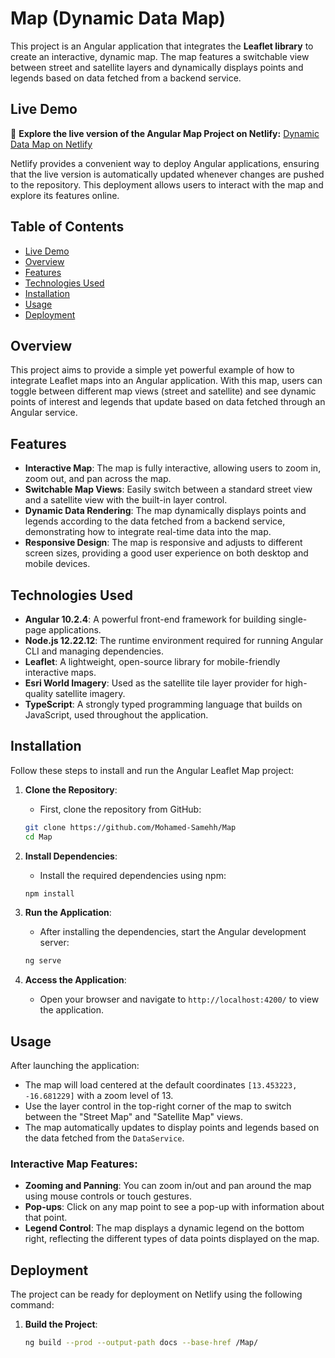 # Map (Dynamic Data Map)

This project is an Angular application that integrates the **Leaflet library** to create an interactive, dynamic map. The map features a switchable view between street and satellite layers and dynamically displays points and legends based on data fetched from a backend service.

## Live Demo

🚀 **Explore the live version of the Angular Map Project on Netlify:** [Dynamic Data Map on Netlify](https://data-mapp.netlify.app/)

Netlify provides a convenient way to deploy Angular applications, ensuring that the live version is automatically updated whenever changes are pushed to the repository. This deployment allows users to interact with the map and explore its features online.

## Table of Contents

- [Live Demo](#live-demo)
- [Overview](#overview)
- [Features](#features)
- [Technologies Used](#technologies-used)
- [Installation](#installation)
- [Usage](#usage)
- [Deployment](#deployment)

## Overview

This project aims to provide a simple yet powerful example of how to integrate Leaflet maps into an Angular application. With this map, users can toggle between different map views (street and satellite) and see dynamic points of interest and legends that update based on data fetched through an Angular service.

## Features

- **Interactive Map**: The map is fully interactive, allowing users to zoom in, zoom out, and pan across the map.
- **Switchable Map Views**: Easily switch between a standard street view and a satellite view with the built-in layer control.
- **Dynamic Data Rendering**: The map dynamically displays points and legends according to the data fetched from a backend service, demonstrating how to integrate real-time data into the map.
- **Responsive Design**: The map is responsive and adjusts to different screen sizes, providing a good user experience on both desktop and mobile devices.

## Technologies Used

- **Angular 10.2.4**: A powerful front-end framework for building single-page applications.
- **Node.js 12.22.12**: The runtime environment required for running Angular CLI and managing dependencies.
- **Leaflet**: A lightweight, open-source library for mobile-friendly interactive maps.
- **Esri World Imagery**: Used as the satellite tile layer provider for high-quality satellite imagery.
- **TypeScript**: A strongly typed programming language that builds on JavaScript, used throughout the application.

## Installation

Follow these steps to install and run the Angular Leaflet Map project:

1. **Clone the Repository**:
    - First, clone the repository from GitHub:
    ```bash
    git clone https://github.com/Mohamed-Samehh/Map
    cd Map
    ```

2. **Install Dependencies**:
    - Install the required dependencies using npm:
    ```bash
    npm install
    ```

3. **Run the Application**:
    - After installing the dependencies, start the Angular development server:
    ```bash
    ng serve
    ```

4. **Access the Application**:
    - Open your browser and navigate to `http://localhost:4200/` to view the application.

## Usage

After launching the application:

- The map will load centered at the default coordinates `[13.453223, -16.681229]` with a zoom level of 13.
- Use the layer control in the top-right corner of the map to switch between the "Street Map" and "Satellite Map" views.
- The map automatically updates to display points and legends based on the data fetched from the `DataService`.

### Interactive Map Features:

- **Zooming and Panning**: You can zoom in/out and pan around the map using mouse controls or touch gestures.
- **Pop-ups**: Click on any map point to see a pop-up with information about that point.
- **Legend Control**: The map displays a dynamic legend on the bottom right, reflecting the different types of data points displayed on the map.

## Deployment

The project can be ready for deployment on Netlify using the following command:

1. **Build the Project**:
   ```bash
   ng build --prod --output-path docs --base-href /Map/
